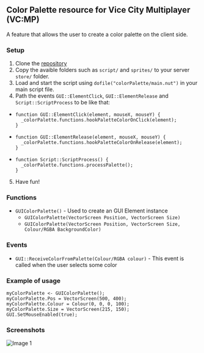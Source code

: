 ## Color Palette resource for Vice City Multiplayer (VC:MP)
A feature that allows the user to create a color palette on the client side.

### Setup
1. Clone the [repository](https://github.com/Razorn7/Color-Palette-for-Vice-City-Multiplayer/)
2. Copy the avaible folders such as `script/` and `sprites/` to your server `store/` folder.
3. Load and start the script using `dofile("colorPalette/main.nut")` in your main script file.
4. Path the events `GUI::ElementClick`, `GUI::ElementRelease` and `Script::ScriptProcess` to be like that:
- ```squirrel
  function GUI::ElementClick(element, mouseX, mouseY) {
    _colorPalette.functions.hookPaletteColorOnClick(element);
  }
  
- ```squirrel
  function GUI::ElementRelease(element, mouseX, mouseY) {
    _colorPalette.functions.hookPaletteColorOnRelease(element);
  }

- ```squirrel
  function Script::ScriptProcess() {
    _colorPalette.functions.processPalette();
  }
5. Have fun!

### Functions
- `GUIColorPalette()` - Used to create an GUI Element instance
  - `GUIColorPalette(VectorScreen Position, VectorScreen Size)`
  - `GUIColorPalette(VectorScreen Position, VectorScreen Size, Colour/RGBA BackgroundColor)`

### Events
- `GUI::ReceiveColorFromPalette(Colour/RGBA colour)` - This event is called when the user selects some color

### Example of usage
```squirrel
myColorPalette <- GUIColorPalette();
myColorPalette.Pos = VectorScreen(500, 400);
myColorPalette.Colour = Colour(0, 0, 0, 100);
myColorPalette.Size = VectorScreen(215, 150);
GUI.SetMouseEnabled(true);
```

### Screenshots
![Image 1](https://i.imgur.com/h9hd1Uk.png)
